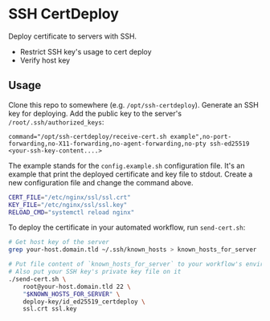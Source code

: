 # SSH CertDeploy

Deploy certificate to servers with SSH.

* Restrict SSH key's usage to cert deploy
* Verify host key

## Usage

Clone this repo to somewhere (e.g. `/opt/ssh-certdeploy`). Generate an SSH key for deploying. Add the public key to the server's `/root/.ssh/authorized_keys`:

```
command="/opt/ssh-certdeploy/receive-cert.sh example",no-port-forwarding,no-X11-forwarding,no-agent-forwarding,no-pty ssh-ed25519 <your-ssh-key-content....>
```

The example stands for the `config.example.sh` configuration file. It's an example that print the deployed certificate and key file to stdout. Create a new configuration file and change the command above.

```bash
CERT_FILE="/etc/nginx/ssl/ssl.crt"
KEY_FILE="/etc/nginx/ssl/ssl.key"
RELOAD_CMD="systemctl reload nginx"
```

To deploy the certificate in your automated workflow, run `send-cert.sh`:

```bash
# Get host key of the server
grep your-host.domain.tld ~/.ssh/known_hosts > known_hosts_for_server

# Put file content of `known_hosts_for_server` to your workflow's environment
# Also put your SSH key's private key file on it
./send-cert.sh \
    root@your-host.domain.tld 22 \
    "$KNOWN_HOSTS_FOR_SERVER" \
    deploy-key/id_ed25519_certdeploy \
    ssl.crt ssl.key
```

